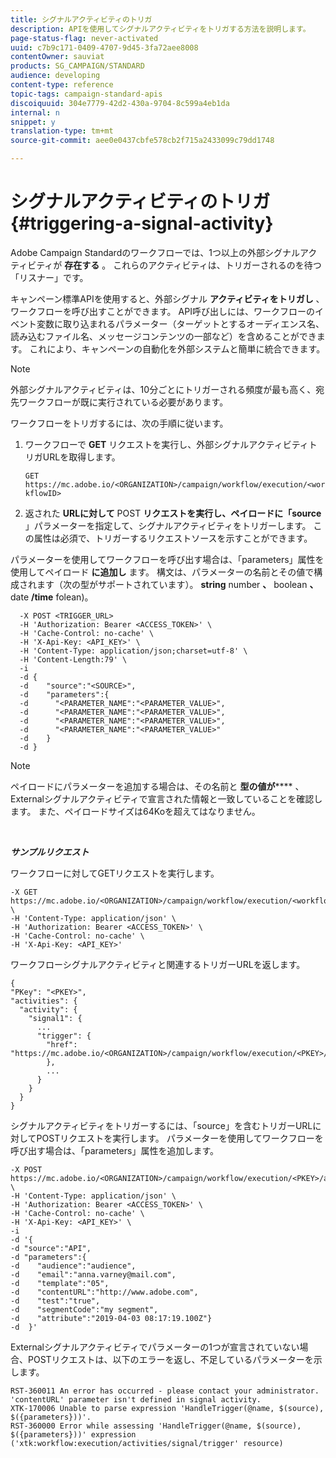 ```yaml
---
title: シグナルアクティビティのトリガ
description: APIを使用してシグナルアクティビティをトリガする方法を説明します。
page-status-flag: never-activated
uuid: c7b9c171-0409-4707-9d45-3fa72aee8008
contentOwner: sauviat
products: SG_CAMPAIGN/STANDARD
audience: developing
content-type: reference
topic-tags: campaign-standard-apis
discoiquuid: 304e7779-42d2-430a-9704-8c599a4eb1da
internal: n
snippet: y
translation-type: tm+mt
source-git-commit: aee0e0437cbfe578cb2f715a2433099c79dd1748

---
```



# シグナルアクティビティのトリガ {#triggering-a-signal-activity}

Adobe Campaign Standardのワークフローでは、1つ以上の外部シグナルアクティビティが **存在する** 。 これらのアクティビティは、トリガーされるのを待つ「リスナー」です。

キャンペーン標準APIを使用すると、外部シグナル **アクティビティをトリガし** 、ワークフローを呼び出すことができます。 API呼び出しには、ワークフローのイベント変数に取り込まれるパラメーター（ターゲットとするオーディエンス名、読み込むファイル名、メッセージコンテンツの一部など）を含めることができます。 これにより、キャンペーンの自動化を外部システムと簡単に統合できます。

>[!NOTE]
>
>外部シグナルアクティビティは、10分ごとにトリガーされる頻度が最も高く、宛先ワークフローが既に実行されている必要があります。

ワークフローをトリガするには、次の手順に従います。

1. ワークフローで **GET** リクエストを実行し、外部シグナルアクティビティトリガURLを取得します。

   `GET https://mc.adobe.io/<ORGANIZATION>/campaign/workflow/execution/<workflowID>`

1. 返された **URLに対して** POST **リクエストを実行し、ペイロードに「source** 」パラメーターを指定して、シグナルアクティビティをトリガーします。 この属性は必須で、トリガーするリクエストソースを示すことができます。

パラメーターを使用してワークフローを呼び出す場合は、「parameters」属性を使用してペイロード **に追加し** ます。 構文は、パラメーターの名前とその値で構成されます（次の型がサポートされています）。 **string** number **、** boolean **、** date **/time** folean)。

```
  -X POST <TRIGGER_URL>
  -H 'Authorization: Bearer <ACCESS_TOKEN>' \
  -H 'Cache-Control: no-cache' \
  -H 'X-Api-Key: <API_KEY>' \
  -H 'Content-Type: application/json;charset=utf-8' \
  -H 'Content-Length:79' \
  -i
  -d {
  -d    "source":"<SOURCE>",
  -d    "parameters":{
  -d      "<PARAMETER_NAME":"<PARAMETER_VALUE>",
  -d      "<PARAMETER_NAME":"<PARAMETER_VALUE>",
  -d      "<PARAMETER_NAME":"<PARAMETER_VALUE>",  
  -d      "<PARAMETER_NAME":"<PARAMETER_VALUE>"
  -d    }
  -d }
```

>[!NOTE]
>
>ペイロードにパラメーターを追加する場合は、その名前と **型の値が****** 、Externalシグナルアクティビティで宣言された情報と一致していることを確認します。 また、ペイロードサイズは64Koを超えてはなりません。

<br/>

***サンプルリクエスト***

ワークフローに対してGETリクエストを実行します。

```
-X GET https://mc.adobe.io/<ORGANIZATION>/campaign/workflow/execution/<workflowID> \
-H 'Content-Type: application/json' \
-H 'Authorization: Bearer <ACCESS_TOKEN>' \
-H 'Cache-Control: no-cache' \
-H 'X-Api-Key: <API_KEY>'
```

ワークフローシグナルアクティビティと関連するトリガーURLを返します。

```
{
"PKey": "<PKEY>",
"activities": {
  "activity": {
    "signal1": {
      ...
      "trigger": {
        "href": "https://mc.adobe.io/<ORGANIZATION>/campaign/workflow/execution/<PKEY>/activities/activity/<PKEY>/trigger/"
        },
        ...
      }
    }
  }
}
```

シグナルアクティビティをトリガーするには、「source」を含むトリガーURLに対してPOSTリクエストを実行します。 パラメーターを使用してワークフローを呼び出す場合は、「parameters」属性を追加します。

```
-X POST https://mc.adobe.io/<ORGANIZATION>/campaign/workflow/execution/<PKEY>/activities/activity/<PKEY>/trigger \
-H 'Content-Type: application/json' \
-H 'Authorization: Bearer <ACCESS_TOKEN>' \
-H 'Cache-Control: no-cache' \
-H 'X-Api-Key: <API_KEY>' \
-i
-d '{
-d "source":"API",
-d "parameters":{
-d    "audience":"audience",
-d    "email":"anna.varney@mail.com",
-d    "template":"05",
-d    "contentURL":"http://www.adobe.com",
-d    "test":"true",
-d    "segmentCode":"my segment",
-d    "attribute":"2019-04-03 08:17:19.100Z"}
-d  }'
```

<!-- + réponse -->

Externalシグナルアクティビティでパラメーターの1つが宣言されていない場合、POSTリクエストは、以下のエラーを返し、不足しているパラメーターを示します。

```
RST-360011 An error has occurred - please contact your administrator.
'contentURL' parameter isn't defined in signal activity.
XTK-170006 Unable to parse expression 'HandleTrigger(@name, $(source), $({parameters}))'.
RST-360000 Error while assessing 'HandleTrigger(@name, $(source), $({parameters}))' expression ('xtk:workflow:execution/activities/signal/trigger' resource)
```
